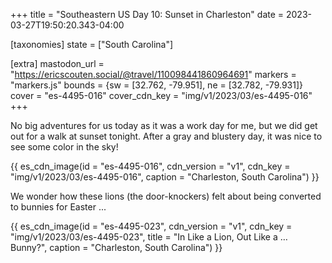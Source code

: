 +++
title = "Southeastern US Day 10: Sunset in Charleston"
date = 2023-03-27T19:50:20.343-04:00

[taxonomies]
state = ["South Carolina"]

[extra]
mastodon_url = "https://ericscouten.social/@travel/110098441860964691"
markers = "markers.js"
bounds = {sw = [32.762, -79.951], ne = [32.782, -79.931]}
cover = "es-4495-016"
cover_cdn_key = "img/v1/2023/03/es-4495-016"
+++

No big adventures for us today as it was a work day for me, but we did get out for a walk at sunset tonight. After a gray and blustery day, it was nice to see some color in the sky!

<!-- more -->

{{ es_cdn_image(id = "es-4495-016", cdn_version = "v1", cdn_key = "img/v1/2023/03/es-4495-016", caption = "Charleston, South Carolina") }}

We wonder how these lions (the door-knockers) felt about being converted to bunnies for Easter ...

{{ es_cdn_image(id = "es-4495-023", cdn_version = "v1", cdn_key = "img/v1/2023/03/es-4495-023", title = "In Like a Lion, Out Like a … Bunny?", caption = "Charleston, South Carolina") }}

